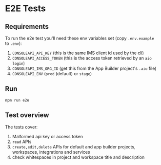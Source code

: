 # E2E Tests

## Requirements

To run the e2e test you'll need these env variables set (copy `.env.example` to `.env`):

  1. `CONSOLEAPI_API_KEY` (this is the same IMS client id used by the cli)
  2. `CONSOLEAPI_ACCESS_TOKEN` (this is the access token retrieved by an `aio login`)
  3. `CONSOLEAPI_IMS_ORG_ID` (get this from the App Builder project's `.aio` file)
  4. `CONSOLEAPI_ENV` (`prod` (default) or `stage`)

## Run

`npm run e2e`

## Test overview

The tests cover:

1. Malformed api key or access token
2. `read` APIs
3. `create,edit,delete` APIs for default and app builder projects, workspaces, integrations and services
4. check whitespaces in project and workspace title and description
